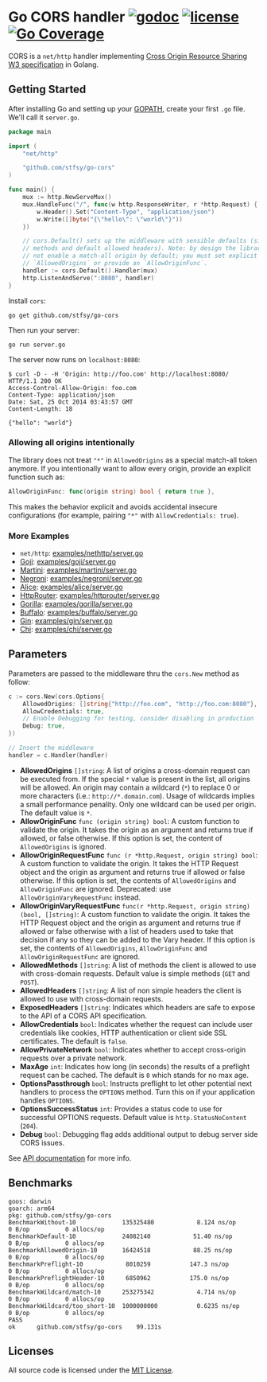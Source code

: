 # Go CORS handler [![godoc](http://img.shields.io/badge/godoc-reference-blue.svg?style=flat)](https://godoc.org/github.com/stfsy/go-cors) [![license](http://img.shields.io/badge/license-MIT-red.svg?style=flat)](https://raw.githubusercontent.com/stfsy/go-cors/master/LICENSE) [![Go Coverage](https://github.com/stfsy/go-cors/wiki/coverage.svg)](https://raw.githack.com/wiki/stfsy/go-cors/coverage.html)

CORS is a `net/http` handler implementing [Cross Origin Resource Sharing W3 specification](http://www.w3.org/TR/cors/) in Golang.

## Getting Started

After installing Go and setting up your [GOPATH](http://golang.org/doc/code.html#GOPATH), create your first `.go` file. We'll call it `server.go`.

```go
package main

import (
    "net/http"

    "github.com/stfsy/go-cors"
)

func main() {
    mux := http.NewServeMux()
    mux.HandleFunc("/", func(w http.ResponseWriter, r *http.Request) {
        w.Header().Set("Content-Type", "application/json")
        w.Write([]byte("{\"hello\": \"world\"}"))
    })

    // cors.Default() sets up the middleware with sensible defaults (simple
    // methods and default allowed headers). Note: by design the library does
    // not enable a match-all origin by default; you must set explicit
    // `AllowedOrigins` or provide an `AllowOriginFunc`.
    handler := cors.Default().Handler(mux)
    http.ListenAndServe(":8080", handler)
}
```

Install `cors`:

    go get github.com/stfsy/go-cors

Then run your server:

    go run server.go

The server now runs on `localhost:8080`:

    $ curl -D - -H 'Origin: http://foo.com' http://localhost:8080/
    HTTP/1.1 200 OK
    Access-Control-Allow-Origin: foo.com
    Content-Type: application/json
    Date: Sat, 25 Oct 2014 03:43:57 GMT
    Content-Length: 18

    {"hello": "world"}

### Allowing all origins intentionally

The library does not treat `"*"` in `AllowedOrigins` as a special match-all token anymore. If you intentionally want to allow every origin, provide an explicit function such as:

```go
AllowOriginFunc: func(origin string) bool { return true },
```

This makes the behavior explicit and avoids accidental insecure configurations (for example, pairing `"*"` with `AllowCredentials: true`).

### More Examples

* `net/http`: [examples/nethttp/server.go](https://github.com/stfsy/go-cors/blob/master/examples/nethttp/server.go)
* [Goji](https://goji.io): [examples/goji/server.go](https://github.com/stfsy/go-cors/blob/master/examples/goji/server.go)
* [Martini](http://martini.codegangsta.io): [examples/martini/server.go](https://github.com/stfsy/go-cors/blob/master/examples/martini/server.go)
* [Negroni](https://github.com/codegangsta/negroni): [examples/negroni/server.go](https://github.com/stfsy/go-cors/blob/master/examples/negroni/server.go)
* [Alice](https://github.com/justinas/alice): [examples/alice/server.go](https://github.com/stfsy/go-cors/blob/master/examples/alice/server.go)
* [HttpRouter](https://github.com/julienschmidt/httprouter): [examples/httprouter/server.go](https://github.com/stfsy/go-cors/blob/master/examples/httprouter/server.go)
* [Gorilla](http://www.gorillatoolkit.org/pkg/mux): [examples/gorilla/server.go](https://github.com/stfsy/go-cors/blob/master/examples/gorilla/server.go)
* [Buffalo](https://gobuffalo.io): [examples/buffalo/server.go](https://github.com/stfsy/go-cors/blob/master/examples/buffalo/server.go)
* [Gin](https://gin-gonic.github.io/gin): [examples/gin/server.go](https://github.com/stfsy/go-cors/blob/master/examples/gin/server.go)
* [Chi](https://github.com/go-chi/chi): [examples/chi/server.go](https://github.com/stfsy/go-cors/blob/master/examples/chi/server.go)

## Parameters

Parameters are passed to the middleware thru the `cors.New` method as follow:

```go
c := cors.New(cors.Options{
    AllowedOrigins: []string{"http://foo.com", "http://foo.com:8080"},
    AllowCredentials: true,
    // Enable Debugging for testing, consider disabling in production
    Debug: true,
})

// Insert the middleware
handler = c.Handler(handler)
```

* **AllowedOrigins** `[]string`: A list of origins a cross-domain request can be executed from. If the special `*` value is present in the list, all origins will be allowed. An origin may contain a wildcard (`*`) to replace 0 or more characters (i.e.: `http://*.domain.com`). Usage of wildcards implies a small performance penality. Only one wildcard can be used per origin. The default value is `*`.
* **AllowOriginFunc** `func (origin string) bool`: A custom function to validate the origin. It takes the origin as an argument and returns true if allowed, or false otherwise. If this option is set, the content of `AllowedOrigins` is ignored.
* **AllowOriginRequestFunc** `func (r *http.Request, origin string) bool`: A custom function to validate the origin. It takes the HTTP Request object and the origin as argument and returns true if allowed or false otherwise. If this option is set, the contents of `AllowedOrigins` and `AllowOriginFunc` are ignored.
Deprecated: use `AllowOriginVaryRequestFunc` instead.
* **AllowOriginVaryRequestFunc** `func(r *http.Request, origin string) (bool, []string)`: A custom function to validate the origin. It takes the HTTP Request object and the origin as argument and returns true if allowed or false otherwise with a list of headers used to take that decision if any so they can be added to the Vary header. If this option is set, the contents of `AllowedOrigins`, `AllowOriginFunc` and `AllowOriginRequestFunc` are ignored.
* **AllowedMethods** `[]string`: A list of methods the client is allowed to use with cross-domain requests. Default value is simple methods (`GET` and `POST`).
* **AllowedHeaders** `[]string`: A list of non simple headers the client is allowed to use with cross-domain requests.
* **ExposedHeaders** `[]string`: Indicates which headers are safe to expose to the API of a CORS API specification.
* **AllowCredentials** `bool`: Indicates whether the request can include user credentials like cookies, HTTP authentication or client side SSL certificates. The default is `false`.
* **AllowPrivateNetwork** `bool`: Indicates whether to accept cross-origin requests over a private network.
* **MaxAge** `int`: Indicates how long (in seconds) the results of a preflight request can be cached. The default is `0` which stands for no max age.
* **OptionsPassthrough** `bool`: Instructs preflight to let other potential next handlers to process the `OPTIONS` method. Turn this on if your application handles `OPTIONS`.
* **OptionsSuccessStatus** `int`: Provides a status code to use for successful OPTIONS requests. Default value is `http.StatusNoContent` (`204`).
* **Debug** `bool`: Debugging flag adds additional output to debug server side CORS issues.

See [API documentation](http://godoc.org/github.com/stfsy/go-cors) for more info.

## Benchmarks

```
goos: darwin
goarch: arm64
pkg: github.com/stfsy/go-cors
BenchmarkWithout-10            	135325480	         8.124 ns/op	       0 B/op	       0 allocs/op
BenchmarkDefault-10            	24082140	        51.40 ns/op	       0 B/op	       0 allocs/op
BenchmarkAllowedOrigin-10      	16424518	        88.25 ns/op	       0 B/op	       0 allocs/op
BenchmarkPreflight-10          	 8010259	       147.3 ns/op	       0 B/op	       0 allocs/op
BenchmarkPreflightHeader-10    	 6850962	       175.0 ns/op	       0 B/op	       0 allocs/op
BenchmarkWildcard/match-10     	253275342	         4.714 ns/op	       0 B/op	       0 allocs/op
BenchmarkWildcard/too_short-10 	1000000000	         0.6235 ns/op	       0 B/op	       0 allocs/op
PASS
ok  	github.com/stfsy/go-cors	99.131s
```

## Licenses

All source code is licensed under the [MIT License](https://raw.github.com/stfsy/go-cors/master/LICENSE).
